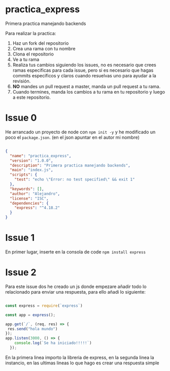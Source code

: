 # practica_express
Primera practica manejando backends

Para realizar la practica:

1. Haz un fork del repositorio
2. Crea una rama con tu nombre
3. Clona el repositorio
4. Ve a tu rama
5. Realiza tus cambios siguiendo los issues, no es necesario que crees ramas especificas para cada issue, pero si es necesario que hagas commits especificos y claros cuando resuelvas uno para ayudar a la revisión.
6. **NO** mandes un pull request a master, manda un pull request a tu rama.
7. Cuando termines, manda los cambios a tu rama en tu repositorio y luego a este repositorio.


# Issue 0

He arrancado un proyecto de node con `npm init -y` y he modificado un poco el `package.json`. (en el json apuntar en el autor mi nombre)

```json

{
  "name": "practica_express",
  "version": "1.0.0",
  "description": "Primera practica manejando backends",
  "main": "index.js",
  "scripts": {
    "test": "echo \"Error: no test specified\" && exit 1"
  },
  "keywords": [],
  "author": "Alejandro",
  "license": "ISC",
  "dependencies": {
    "express": "^4.18.2"
  }
}
```




# Issue 1

En primer lugar, inserte en la consola de code `npm install express` 


# Issue 2

Para este issue dos he creado un js donde empezare añadir todo lo relacionado para enviar una respuesta, para ello añadi lo siguiente:

```js

const express = require(`express`)

const app = express();

app.get(`/`, (req, res) => {
 res.send("hola mundo")
});
app.listen(3000, () => {
    console.log(`Se ha iniciado!!!!!`)
  });
```
En la primera linea importo la libreria de express, en la segunda linea la instancio, en las ultimas lineas lo que hago es crear una respuesta simple 

